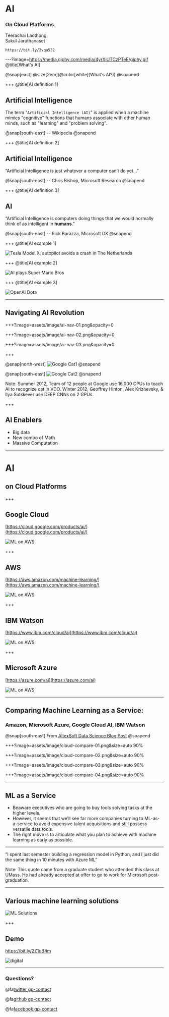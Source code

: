 # AI

### On Cloud Platforms

Teerachai Laothong<br />
Sakul Jaruthanaset

```
https://bit.ly/2vqa532
```

---?image=https://media.giphy.com/media/4yrXiUTCzPTeE/giphy.gif
@title[What's AI]

@snap[east]
@size[2em](@color[white](What's AI?))
@snapend

+++
@title[AI definition 1]

## Artificial Intelligence

The term "`Artificial Intelligence (AI)`" is applied when a machine mimics "cognitive" functions that humans associate with other human minds, such as "learning" and "problem solving".

@snap[south-east]
-- Wikipedia
@snapend

+++
@title[AI definition 2]

## Artificial Intelligence

“Artificial Intelligence is just whatever a computer can’t do yet…”

@snap[south-east]
-- Chris Bishop, Microsoft Research
@snapend

+++
@title[AI definition 3]

## AI

“Artificial Intelligence is computers doing things that we would normally think of as intelligent in **humans**.”

@snap[south-east]
-- Rick Barazza, Microsoft DX
@snapend

+++
@title[AI example 1]

![Tesla Model X, autopilot avoids a crash in The Netherlands](https://www.youtube.com/embed/FadR7ETT_1k)

+++
@title[AI example 2]

![AI plays Super Mario Bros](https://www.youtube.com/embed/QVyu9oVyh9Q?start=6)

+++
@title[AI example 3]

![OpenAI Dota](https://www.youtube.com/embed/eaBYhLttETw?start=45)

---

## Navigating AI Revolution

+++?image=assets/image/ai-nav-01.png&opacity=0

+++?image=assets/image/ai-nav-02.png&opacity=0

+++?image=assets/image/ai-nav-03.png&opacity=0

+++

@snap[north-west]
![Google Cat1](assets/image/gcat01.png)
@snapend

@snap[south-east]
![Google Cat2](assets/image/gcat02.png)
@snapend

Note:
Summer 2012, Team of 12 people at Google use 16,000 CPUs to teach AI to recognize cat in VDO.
Winter 2012,  Geoffrey Hinton, Alex Krizhevsky, & Ilya Sutskever use DEEP CNNs on 2 GPUs.

+++

## AI Enablers

* Big data
* New combo of Math
* Massive Computation

---

# AI
## on Cloud Platforms

+++

## Google Cloud

[https://cloud.google.com/products/ai/](https://cloud.google.com/products/ai/)

![ML on AWS](assets/image/cloud-google.png)

+++

## AWS

[https://aws.amazon.com/machine-learning/](https://aws.amazon.com/machine-learning/)

![ML on AWS](assets/image/cloud-aws.png)

+++

## IBM Watson

[https://www.ibm.com/cloud/ai](https://www.ibm.com/cloud/ai)

![ML on AWS](assets/image/cloud-watson.png)

+++

## Microsoft Azure

[https://azure.com/ai](https://azure.com/ai)

![ML on AWS](assets/image/cloud-azure.png)

---

## Comparing Machine Learning as a Service:

### Amazon, Microsoft Azure, Google Cloud AI, IBM Watson

@snap[south-east]
From [AltexSoft Data Science Blog Post](https://www.altexsoft.com/blog/datascience/comparing-machine-learning-as-a-service-amazon-microsoft-azure-google-cloud-ai-ibm-watson/)
@snapend

+++?image=assets/image/cloud-compare-01.png&size=auto 90%

+++?image=assets/image/cloud-compare-02.png&size=auto 90%

+++?image=assets/image/cloud-compare-03.png&size=auto 90%

+++?image=assets/image/cloud-compare-04.png&size=auto 90%

---

## ML as a Service

* Beaware executives who are going to buy tools solving tasks at the higher levels.
* However, it seems that we’ll see far more companies turning to ML-as-a-service to avoid expensive talent acquisitions and still possess versatile data tools.
* The right move is to articulate what you plan to achieve with machine learning as early as possible.

---

“I spent last semester building a regression model in Python, and I just did the same thing in 10 minutes with Azure ML”

Note:
This quote came from a graduate student who attended this class at UMass. He had already accepted at offer to go to work for Microsoft post-graduation. 

---

## Various machine learning solutions

![ML Solutions](assets/image/mlsolutions.png)

+++

## Demo

https://bit.ly/2Z1uB4m

![digital](assets/image/combine_logo.png)

---

### Questions?

@fa[twitter gp-contact](@tlaothong)

@fa[github gp-contact](tlaothong)

@fa[facebook gp-contact](@digitalthailandclub)
